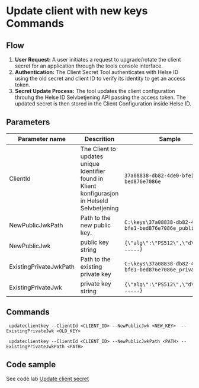 # Update client with new keys Commands

## Flow

1. **User Request:** A user initiates a request to upgrade/rotate the client secret for an application through the tools console interface.
2. **Authentication:** The Client Secret Tool authenticates with Helse ID using the old secret and client ID to verify its identity to get an access token.
3. **Secret Update Process:** The tool updates the client configuration throuhg the Helse ID Selvbetjening API passing the access token. The updated secret is then stored in the Client Configuration inside Helse ID.


## Parameters

|Parameter name | Descrition																					| Sample						|
|---------------|-----------------------------------------------------------------------------------------------|-------------------------------|
|ClientId		| The Client to updates unique Identifier found in Klient konfigurasjon in HelseId Selvbetjening| `37a08838-db82-4de0-bfe1-bed876e7086e` |
|NewPublicJwkPath|Path to the new public key.                                                                   | `C:\keys\37a08838-db82-4de0-bfe1-bed876e7086e_public.json`|
|NewPublicJwk	|public key string                                                                              | `{\"alg\":\"PS512\",\"d\":\"xxx .....}`|
|ExistingPrivateJwkPath	|Path to the existing private key|`C:\keys\37a08838-db82-4de0-bfe1-bed876e7086e_private.json`|
|ExistingPrivateJwk	|private key string|`{\"alg\":\"PS512\",\"d\":\"xxx .....}`|


## Commands

```
 updateclientkey --ClientId <CLIENT_ID> --NewPublicJwk <NEW_KEY>  --ExistingPrivateJwk <OLD_KEY>
```


```
 updateclientkey --ClientId <CLIENT_ID> --NewPublicJwkPath <PATH> --ExistingPrivateJwkPath <PATH>
```

## Code sample

See code lab [Update client secret](../code-lab/updateclientsecret.ipynb) 